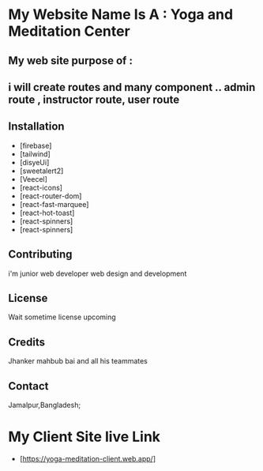 # My Website Name Is A : Yoga and Meditation Center

## My web site purpose of :

## i will create routes and many component .. admin route , instructor route, user route

## Installation

- [firebase]
- [tailwind]
- [disyeUi]
- [sweetalert2]
- [Veecel]
- [react-icons]
- [react-router-dom]
- [react-fast-marquee]
- [react-hot-toast]
- [react-spinners]
- [react-spinners]

## Contributing

i'm junior web developer
web design and development

## License

Wait sometime license upcoming

## Credits

Jhanker mahbub bai and all his teammates

## Contact

Jamalpur,Bangladesh;

# My Client Site  live Link

- [https://yoga-meditation-client.web.app/]
